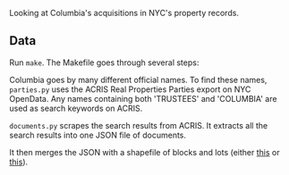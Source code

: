 Looking at Columbia's acquisitions in NYC's property records.

## Data

Run `make`. The Makefile goes through several steps:

Columbia goes by many different official names. To find these names, `parties.py` uses the ACRIS Real Properties Parties export on NYC OpenData. Any names containing both 'TRUSTEES' and 'COLUMBIA' are used as search keywords on ACRIS.

`documents.py` scrapes the search results from ACRIS. It extracts all the search results into one JSON file of documents.

It then merges the JSON with a shapefile of blocks and lots (either [this](https://www1.nyc.gov/site/planning/data-maps/open-data/dwn-pluto-mappluto.page) or [this](https://data.cityofnewyork.us/Housing-Development/Department-of-Finance-Digital-Tax-Map/smk3-tmxj)).
